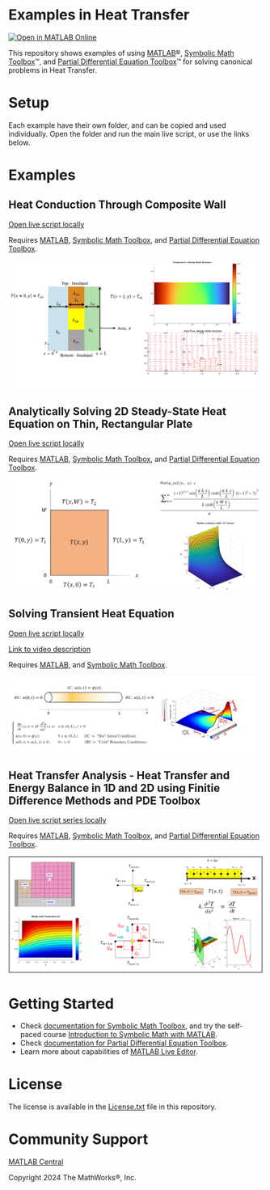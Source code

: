 # Examples in Heat Transfer 
[![Open in MATLAB Online](https://www.mathworks.com/images/responsive/global/open-in-matlab-online.svg)](https://matlab.mathworks.com/open/github/v1?repo=MathWorks-Teaching-Resources/examples-in-heat-transfer)

This repository shows examples of using [MATLAB](https://www.mathworks.com/products/matlab.html)®, [Symbolic Math Toolbox](https://www.mathworks.com/products/symbolic.html)™, and [Partial Differential Equation Toolbox](https://www.mathworks.com/products/pde.html)™ for solving canonical problems in Heat Transfer.

# Setup 

Each example have their own folder, and can be copied and used individually. Open the folder and run the main live script, or use the links below. 

# Examples
## Heat Conduction Through Composite Wall

[Open live script locally](./Composite_Wall/Conductive_Composite_Walls.mlx)


Requires [MATLAB](https://www.mathworks.com/products/matlab.html), [Symbolic Math Toolbox](http://%28https//www.mathworks.com/products/symbolic.html), and [Partial Differential Equation Toolbox](https://www.mathworks.com/products/pde.html).


![Overview figure of conductive composite wall problem](_figures/fig_Conductive_Composite_Walls.png)

## Analytically Solving 2D Steady\-State Heat Equation on Thin, Rectangular Plate

[Open live script locally](Separation_of_Variables/Separation_Of_Variables_Rectangle.mlx)


Requires [MATLAB](https://www.mathworks.com/products/matlab.html), [Symbolic Math Toolbox](http://%28https//www.mathworks.com/products/symbolic.html), and [Partial Differential Equation Toolbox](https://www.mathworks.com/products/pde.html).


![Overview figure of analytical 2D steady-state heat equation](_figures/fig_Separation_Of_Variables_Rectangle.png)

## Solving Transient Heat Equation 

[Open live script locally](./Transient_Heat_Equation/HeatEquationDemo.mlx)


[Link to video description](https://www.youtube.com/watch?v=mICYVEwe6Jg&list=PLn8PRpmsu08oV_uJZBB7jIemn4-lxN7yL&index=4)  


Requires [MATLAB](https://www.mathworks.com/products/matlab.html), and [Symbolic Math Toolbox](http://%28https//www.mathworks.com/products/symbolic.html).


![Overview figure of solcing transient heat equation](_figures/fig_Transient_Heat_Equation.png)

## Heat Transfer Analysis \- Heat Transfer and Energy Balance in 1D and 2D using Finitie Difference Methods and PDE Toolbox

[Open live script series locally](./FD_and_PDE_Solution/START_HERE_PLEASE.mlx)


Requires [MATLAB](https://www.mathworks.com/products/matlab.html), [Symbolic Math Toolbox](http://%28https//www.mathworks.com/products/symbolic.html), and [Partial Differential Equation Toolbox](https://www.mathworks.com/products/pde.html).


![Overview figure of FD and PDE solutions](_figures/fig_FD_and_PDE_Solution.png)


# Getting Started 
-  Check [documentation for Symbolic Math Toolbox](https://www.mathworks.com/help/symbolic/index.html), and try the self\-paced course [Introduction to Symbolic Math with MATLAB](https://matlabacademy.mathworks.com/details/introduction-to-symbolic-math-with-matlab/symbolic).  
-  Check [documentation for Partial Differential Equation Toolbox](https://www.mathworks.com/help/pde/index.html?s_tid=CRUX_lftnav). 
-  Learn more about capabilities of [MATLAB Live Editor](https://www.mathworks.com/products/matlab/live-editor.html).  

# License

The license is available in the [License.txt](./License.txt) file in this repository.

# Community Support

[MATLAB Central](https://www.mathworks.com/matlabcentral)


Copyright 2024 The MathWorks®, Inc.
